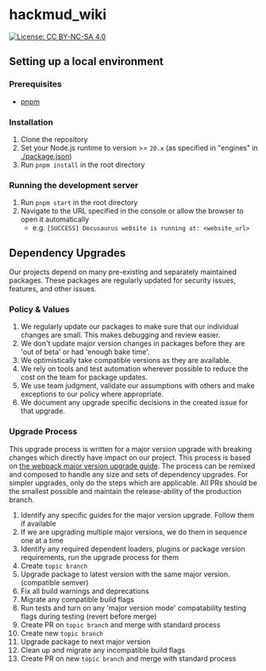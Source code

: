 # hackmud_wiki

[![License: CC BY-NC-SA 4.0](https://img.shields.io/badge/License-CC_BY--NC--SA_4.0-lightgrey.svg)](https://creativecommons.org/licenses/by-nc-sa/4.0/)

## Setting up a local environment

### Prerequisites

- [pnpm](https://pnpm.io/installation)

### Installation

1. Clone the repository
1. Set your Node.js runtime to version >= `20.x` (as specified in "engines" in [./package.json](./package.json))
1. Run `pnpm install` in the root directory

### Running the development server

1. Run `pnpm start` in the root directory
1. Navigate to the URL specified in the console or allow the browser to open it automatically
   - e.g. `[SUCCESS] Docusaurus website is running at: <website_url>`

## Dependency Upgrades

Our projects depend on many pre-existing and separately maintained packages. These packages are regularly updated for security issues, features, and other issues.

### Policy & Values

1. We regularly update our packages to make sure that our individual changes are small. This makes debugging and review easier.
1. We don't update major version changes in packages before they are 'out of beta' or had 'enough bake time'.
1. We optimistically take compatible versions as they are available.
1. We rely on tools and test automation wherever possible to reduce the cost on the team for package updates.
1. We use team judgment, validate our assumptions with others and make exceptions to our policy where appropriate.
1. We document any upgrade specific decisions in the created issue for that upgrade.

### Upgrade Process

This upgrade process is written for a major version upgrade with breaking changes which directly have impact on our project. This process is based on [the webpack major version upgrade guide](https://webpack.js.org/migrate/5/). The process can be remixed and composed to handle any size and sets of dependency upgrades. For simpler upgrades, only do the steps which are applicable. All PRs should be the smallest possible and maintain the release-ability of the production branch.

1. Identify any specific guides for the major version upgrade. Follow them if available
1. If we are upgrading multiple major versions, we do them in sequence one at a time
1. Identify any required dependent loaders, plugins or package version requirements, run the upgrade process for them
1. Create `topic branch`
1. Upgrade package to latest version with the same major version. (compatible semver)
1. Fix all build warnings and deprecations
1. Migrate any compatible build flags
1. Run tests and turn on any 'major version mode' compatability testing flags during testing (revert before merge)
1. Create PR on `topic branch` and merge with standard process
1. Create new `topic branch`
1. Upgrade package to next major version
1. Clean up and migrate any incompatible build flags
1. Create PR on new `topic branch` and merge with standard process

